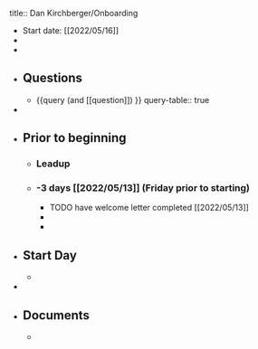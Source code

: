 title:: Dan Kirchberger/Onboarding

- Start date: [[2022/05/16]]
-
-
- ## Questions
	- {{query (and [[question]]) }}
	  query-table:: true
-
- ## Prior to beginning
	- ### Leadup
	- ### -3 days [[2022/05/13]] (Friday prior to starting)
		- TODO have welcome letter completed [[2022/05/13]]
		-
		-
- ## Start Day
	-
-
- ## Documents
	-